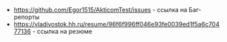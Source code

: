 * https://github.com/Egor1515/AkticomTest/issues - ссылка на Баг-репорты
* https://vladivostok.hh.ru/resume/96f6f996ff046e93fe0039ed1f5a6c70477136 - ссылка на резюме
